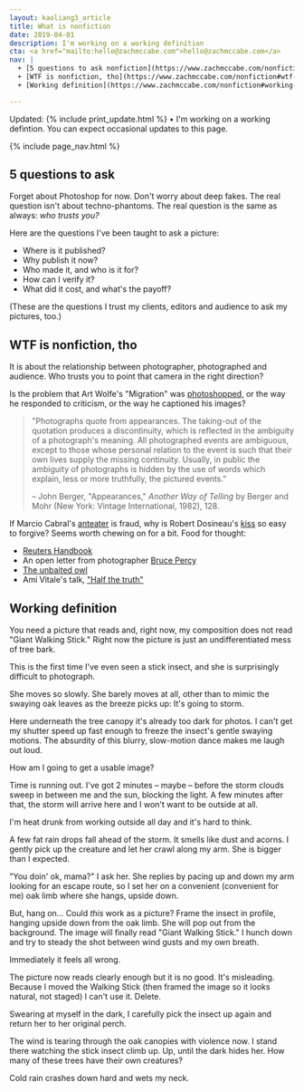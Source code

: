 ```yaml
---
layout: kaoliang3_article
title: What is nonfiction
date: 2019-04-01
description: I'm working on a working definition
cta: <a href="mailto:hello@zachmccabe.com">hello@zachmccabe.com</a>
nav: |
  + [5 questions to ask nonfiction](https://www.zachmccabe.com/nonfiction#5-questions-to-ask-nonfiction)
  + [WTF is nonfiction, tho](https://www.zachmccabe.com/nonfiction#wtf-is-nonfiction-tho)
  + [Working definition](https://www.zachmccabe.com/nonfiction#working-definition)

---
```



Updated: {% include print_update.html %} • I'm working on a working defintion. You can expect occasional updates to this page.



{% include page_nav.html %}



## 5 questions to ask

Forget about Photoshop for now. Don't worry about deep fakes. The real question isn't about techno-phantoms. The real question is the same as always: *who trusts you?*

Here are the questions I've been taught to ask a picture:

+ Where is it published?
+ Why publish it now?
+ Who made it, and who is it for?
+ How can I verify it?
+ What did it cost, and what's the payoff?

(These are the questions I trust my clients, editors and audience to ask my pictures, too.)



## WTF is nonfiction, tho

It is about the relationship between photographer, photographed and audience. Who trusts you to point that camera in the right direction?

Is the problem that Art Wolfe's "Migration" was [photoshopped,](https://www.washington.edu/alumni/columns/dec98/wolfe4.html) or the way he responded to criticism, or the way he captioned his images?

> "Photographs quote from appearances. The taking-out of the quotation produces a discontinuity, which is reflected in the ambiguity of a photograph's meaning. All photographed events are ambiguous, except to those whose personal relation to the event is such that their own lives supply the missing continuity. Usually, in public the ambiguity of photographs is hidden by the use of words which explain, less or more truthfully, the pictured events."
>
> – John Berger, "Appearances," *Another Way of Telling* by Berger and Mohr (New York: Vintage International, 1982), 128. 

If Marcio Cabral's [anteater](https://www.nhm.ac.uk/press-office/Wildlife-Photographer-of-the-Year/wildlife-photographer-of-the-year-image-disqualified.html) is fraud, why is Robert Dosineau's [kiss](http://www.bbc.com/culture/story/20170213-the-iconic-photo-that-symbolises-love) so easy to forgive? Seems worth chewing on for a bit. Food for thought:

+ [Reuters Handbook](http://handbook.reuters.com/index.php?title=A_Brief_Guide_to_Standards,_Photoshop_and_Captions)
+ An open letter from photographer [Bruce Percy](https://www.brucepercy.co.uk/blog/2017/5/22/photographers-code-of-conduct)
+ [The unbaited owl](https://www.danieldietrichphotography.com/blog/2014/10/theunbaitedowl)
+ Ami Vitale's talk, ["Half the truth"](https://m.youtube.com/watch?v=PjU8vtBpX0E)



## Working definition

You need a picture that reads and, right now, my composition does not read "Giant Walking Stick." Right now the picture is just an undifferentiated mess of tree bark.

This is the first time I've even seen a stick insect, and she is surprisingly difficult to photograph.

She moves so slowly. She barely moves at all, other than to mimic the swaying oak leaves as the breeze picks up: It's going to storm.

Here underneath the tree canopy it's already too dark for photos. I can't get my shutter speed up fast enough to freeze the insect's gentle swaying motions. The absurdity of this blurry, slow-motion dance makes me laugh out loud.

How am I going to get a usable image?

Time is running out. I've got 2 minutes – maybe – before the storm clouds sweep in between me and the sun, blocking the light. A few minutes after that, the storm will arrive here and I won't want to be outside at all.

I'm heat drunk from working outside all day and it's hard to think.

A few fat rain drops fall ahead of the storm. It smells like dust and acorns. I gently pick up the creature and let her crawl along my arm. She is bigger than I expected.

"You doin' ok, mama?" I ask her. She replies by pacing up and down my arm looking for an escape route, so I set her on a convenient (convenient for me) oak limb where she hangs, upside down.

But, hang on… Could *this* work as a picture? Frame the insect in profile, hanging upside down from the oak limb. She will pop out from the background. The image will finally read "Giant Walking Stick." I hunch down and try to steady the shot between wind gusts and my own breath.

Immediately it feels all wrong.

The picture now reads clearly enough but it is no good. It's misleading. Because I moved the Walking Stick (then framed the image so it looks natural, not staged) I can't use it. Delete.

Swearing at myself in the dark, I carefully pick the insect up again and return her to her original perch.

The wind is tearing through the oak canopies with violence now. I stand there watching the stick insect climb up. Up, until the dark hides her. How many of these trees have their own creatures?

Cold rain crashes down hard and wets my neck.
